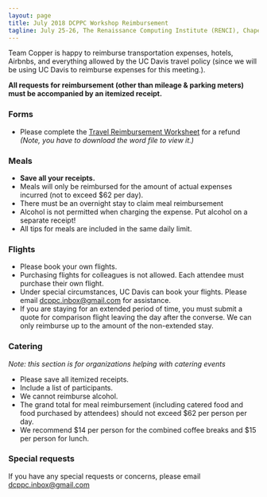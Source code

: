 ```yaml
---
layout: page
title: July 2018 DCPPC Workshop Reimbursement
tagline: July 25-26, The Renaissance Computing Institute (RENCI), Chapel Hill, NC 
---
```


Team Copper is happy to reimburse transportation expenses, hotels, Airbnbs, 
and everything allowed by the UC Davis travel policy 
(since we will be using UC Davis to reimburse expenses for this meeting.). 

**All requests for reimbursement (other than mileage & parking meters)
must be accompanied by an itemized receipt.**

### Forms
- Please complete the [Travel Reimbursement Worksheet](https://github.com/dcppc/2018-july-workshop/raw/master/docs/TravelReimbursementWorksheet.doc) for a refund _(Note, you have to download the word file to view it.)_  

### Meals
- **Save all your receipts.** 
- Meals will only be reimbursed for the amount of actual expenses incurred (not to exceed $62 per day). 
- There must be an overnight stay to claim meal reimbursement
- Alcohol is not permitted when charging the expense. Put alcohol on a separate receipt!
- All tips for meals are included in the same daily limit.

### Flights
- Please book your own flights. 
- Purchasing flights for colleagues is not allowed. Each attendee must purchase their own flight. 
- Under special circumstances, UC Davis can book your flights. Please email dcppc.inbox@gmail.com for assistance. 
- If you are staying for an extended period of time, you must submit a quote for comparison flight leaving the day after the converse. We can only reimburse up to the amount of the non-extended stay.

### Catering
_Note: this section is for organizations helping with catering events_
- Please save all itemized receipts. 
- Include a list of participants.
- We cannot reimburse alcohol.
- The grand total for meal reimbursement (including catered food and food purchased by attendees) should not exceed $62 per person per day. 
- We recommend $14 per person for the combined coffee breaks and $15 per person for lunch.

### Special requests
If you have any special requests or concerns, please email dcppc.inbox@gmail.com